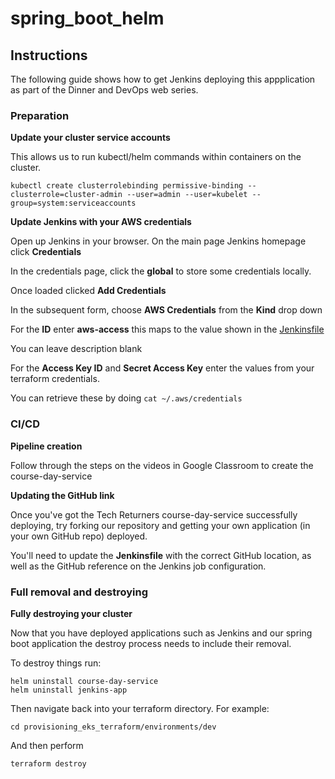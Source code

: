 # spring_boot_helm

## Instructions

The following guide shows how to get Jenkins deploying this appplication as part of the Dinner and DevOps web series.

### Preparation

**Update your cluster service accounts**

This allows us to run kubectl/helm commands within containers on the cluster.

```
kubectl create clusterrolebinding permissive-binding --clusterrole=cluster-admin --user=admin --user=kubelet --group=system:serviceaccounts
```

**Update Jenkins with your AWS credentials**

Open up Jenkins in your browser. On the main page Jenkins homepage click **Credentials**

In the credentials page, click the **global** to store some credentials locally.

Once loaded clicked **Add Credentials**

In the subsequent form, choose **AWS Credentials** from the **Kind** drop down

For the **ID** enter **aws-access** this maps to the value shown in the [Jenkinsfile](./Jenkinsfile)

You can leave description blank

For the **Access Key ID** and **Secret Access Key** enter the values from your terraform credentials.

You can retrieve these by doing `cat ~/.aws/credentials`

### CI/CD

**Pipeline creation**

Follow through the steps on the videos in Google Classroom to create the course-day-service

**Updating the GitHub link**

Once you've got the Tech Returners course-day-service successfully deploying, try forking our repository and getting your own application (in your own GitHub repo) deployed.

You'll need to update the __Jenkinsfile__ with the correct GitHub location, as well as the GitHub reference on the Jenkins job configuration.

### Full removal and destroying

**Fully destroying your cluster**

Now that you have deployed applications such as Jenkins and our spring boot application the destroy process needs to include their removal.

To destroy things run:

```
helm uninstall course-day-service
helm uninstall jenkins-app
```

Then navigate back into your terraform directory. For example:

```
cd provisioning_eks_terraform/environments/dev 
```

And then perform

```
terraform destroy
```